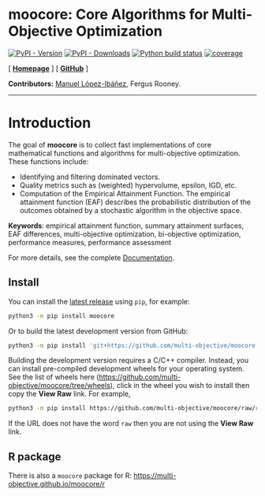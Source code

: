 **moocore**: Core Algorithms for Multi-Objective Optimization
=============================================================

<!-- badges: start -->
[![PyPI - Version](https://img.shields.io/pypi/v/moocore)][py-moocore-pypi]
[![PyPI - Downloads](https://img.shields.io/pypi/dm/moocore?color=blue)][py-moocore-pypi-stats]
[![Python build status][py-build-badge]][py-build-link]
[![coverage][py-coverage-badge]][py-coverage-link]
<!-- badges: end -->

[ [**Homepage**][py-moocore-homepage] ]
[ [**GitHub**][py-moocore-github] ]


**Contributors:**
    [Manuel López-Ibáñez](https://lopez-ibanez.eu),
    Fergus Rooney.

---------------------------------------

Introduction
============

The goal of **moocore** is to collect fast implementations of core mathematical functions and algorithms for multi-objective optimization. These functions include:

 * Identifying and filtering dominated vectors.
 * Quality metrics such as (weighted) hypervolume, epsilon, IGD, etc.
 * Computation of the Empirical Attainment Function. The empirical attainment function (EAF) describes the probabilistic
distribution of the outcomes obtained by a stochastic algorithm in the
objective space.

**Keywords**: empirical attainment function, summary attainment surfaces, EAF
differences, multi-objective optimization, bi-objective optimization,
performance measures, performance assessment

For more details, see the complete [Documentation][py-moocore-homepage].

Install
-------

You can install the [latest release](https://pypi.org/project/moocore/) using `pip`, for example:

```bash
python3 -m pip install moocore
```

Or to build the latest development version from GitHub:

```bash
python3 -m pip install 'git+https://github.com/multi-objective/moocore.git#egg=moocore&subdirectory=python'
```

Building the development version requires a C/C++ compiler. Instead, you can install pre-compiled development wheels for your operating system. See the list of wheels here (https://github.com/multi-objective/moocore/tree/wheels), click in the wheel you wish to install then copy the **View Raw** link. For example,

```bash
python3 -m pip install https://github.com/multi-objective/moocore/raw/refs/heads/wheels/moocore-0.1.5.dev0-py3-none-macosx_10_9_universal2.whl
```

If the URL does not have the word `raw` then you are not using the **View Raw** link.


R package
---------

There is also a `moocore` package for R: https://multi-objective.github.io/moocore/r


[py-build-badge]: https://github.com/multi-objective/moocore/actions/workflows/python.yml/badge.svg?event=push
[py-build-link]: https://github.com/multi-objective/moocore/actions/workflows/python.yml
[py-coverage-badge]: https://codecov.io/gh/multi-objective/moocore/branch/main/graph/badge.svg?flag=python
[py-coverage-link]: https://app.codecov.io/gh/multi-objective/moocore/tree/main/python
[py-moocore-github]: https://github.com/multi-objective/moocore/tree/main/python#readme
[py-moocore-homepage]: https://multi-objective.github.io/moocore/python
[py-moocore-pypi]: https://pypi.org/project/moocore/
[py-moocore-pypi-stats]: https://pypistats.org/packages/moocore
